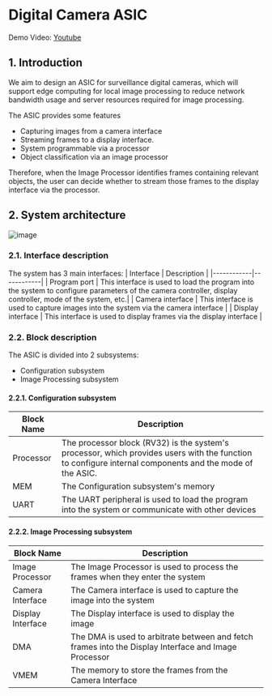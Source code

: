 # Digital Camera ASIC
Demo Video: [Youtube](https://youtu.be/k6s_WcHvtP4)
## 1. Introduction
We aim to design an ASIC for surveillance digital cameras, which will support edge computing for local image processing to reduce network bandwidth usage and server resources required for image processing.

The ASIC provides some features 
- Capturing images from a camera interface
- Streaming frames to a display interface.
- System programmable via a processor
- Object classification via an image processor
  
Therefore, when the Image Processor identifies frames containing relevant objects, the user can decide whether to stream those frames to the display interface via the processor.

## 2. System architecture
![image](https://github.com/user-attachments/assets/7ae09727-2edd-43bb-911c-d61b993bbd10)

### 2.1. Interface description
The system has 3 main interfaces:
| Interface | Description |
|------------|------------|
| Program port | This interface is used to load the program into the system to configure parameters of the camera controller, display controller, mode of the system, etc.|
| Camera interface | This interface is used to capture images into the system via the camera interface |
| Display interface | This interface is used to display frames via the display interface |

### 2.2. Block description
The ASIC is divided into 2 subsystems:
- Configuration subsystem
- Image Processing subsystem

#### 2.2.1. Configuration subsystem
| Block Name | Description |
|------------|------------|
| Processor | The processor block (RV32) is the system's processor, which provides users with the function to configure internal components and the mode of the ASIC.|
| MEM | The Configuration subsystem's memory |
| UART | The UART peripheral is used to load the program into the system or communicate with other devices |

#### 2.2.2. Image Processing subsystem
| Block Name | Description |
|------------|------------|
| Image Processor | The Image Processor is used to process the frames when they enter the system |
| Camera Interface | The Camera interface is used to capture the image into the system |
| Display Interface | The Display interface is used to display the image |
| DMA | The DMA is used to arbitrate between and fetch frames into the Display Interface and Image Processor |
| VMEM | The memory to store the frames from the Camera Interface |


